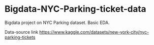 # Bigdata-NYC-Parking-ticket-data
Bigdata project on NYC Parking dataset. Basic EDA.

Data-source link
https://www.kaggle.com/datasets/new-york-city/nyc-parking-tickets

